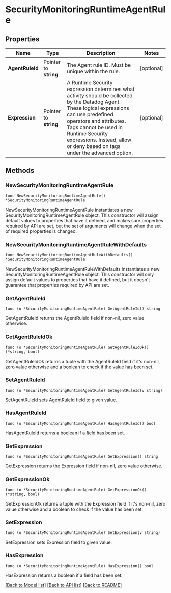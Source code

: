 # SecurityMonitoringRuntimeAgentRule

## Properties

Name | Type | Description | Notes
---- | ---- | ----------- | ------
**AgentRuleId** | Pointer to **string** | The Agent rule ID. Must be unique within the rule. | [optional] 
**Expression** | Pointer to **string** | A Runtime Security expression determines what activity should be collected by the Datadog Agent. These logical expressions can use predefined operators and attributes. Tags cannot be used in Runtime Security expressions. Instead, allow or deny based on tags under the advanced option. | [optional] 

## Methods

### NewSecurityMonitoringRuntimeAgentRule

`func NewSecurityMonitoringRuntimeAgentRule() *SecurityMonitoringRuntimeAgentRule`

NewSecurityMonitoringRuntimeAgentRule instantiates a new SecurityMonitoringRuntimeAgentRule object.
This constructor will assign default values to properties that have it defined,
and makes sure properties required by API are set, but the set of arguments
will change when the set of required properties is changed.

### NewSecurityMonitoringRuntimeAgentRuleWithDefaults

`func NewSecurityMonitoringRuntimeAgentRuleWithDefaults() *SecurityMonitoringRuntimeAgentRule`

NewSecurityMonitoringRuntimeAgentRuleWithDefaults instantiates a new SecurityMonitoringRuntimeAgentRule object.
This constructor will only assign default values to properties that have it defined,
but it doesn't guarantee that properties required by API are set.

### GetAgentRuleId

`func (o *SecurityMonitoringRuntimeAgentRule) GetAgentRuleId() string`

GetAgentRuleId returns the AgentRuleId field if non-nil, zero value otherwise.

### GetAgentRuleIdOk

`func (o *SecurityMonitoringRuntimeAgentRule) GetAgentRuleIdOk() (*string, bool)`

GetAgentRuleIdOk returns a tuple with the AgentRuleId field if it's non-nil, zero value otherwise
and a boolean to check if the value has been set.

### SetAgentRuleId

`func (o *SecurityMonitoringRuntimeAgentRule) SetAgentRuleId(v string)`

SetAgentRuleId sets AgentRuleId field to given value.

### HasAgentRuleId

`func (o *SecurityMonitoringRuntimeAgentRule) HasAgentRuleId() bool`

HasAgentRuleId returns a boolean if a field has been set.

### GetExpression

`func (o *SecurityMonitoringRuntimeAgentRule) GetExpression() string`

GetExpression returns the Expression field if non-nil, zero value otherwise.

### GetExpressionOk

`func (o *SecurityMonitoringRuntimeAgentRule) GetExpressionOk() (*string, bool)`

GetExpressionOk returns a tuple with the Expression field if it's non-nil, zero value otherwise
and a boolean to check if the value has been set.

### SetExpression

`func (o *SecurityMonitoringRuntimeAgentRule) SetExpression(v string)`

SetExpression sets Expression field to given value.

### HasExpression

`func (o *SecurityMonitoringRuntimeAgentRule) HasExpression() bool`

HasExpression returns a boolean if a field has been set.


[[Back to Model list]](../README.md#documentation-for-models) [[Back to API list]](../README.md#documentation-for-api-endpoints) [[Back to README]](../README.md)



